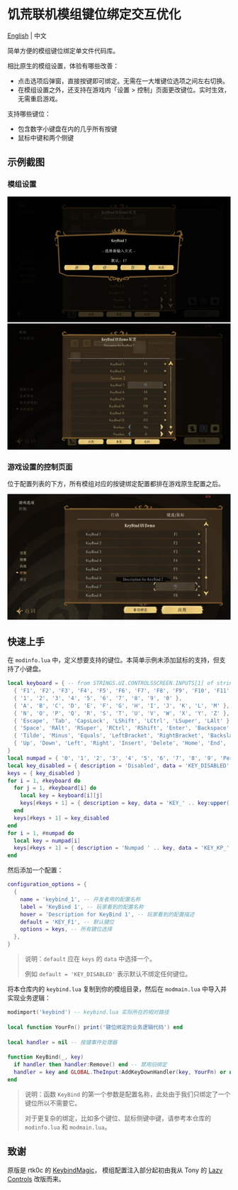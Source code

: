 # 饥荒联机模组键位绑定交互优化

[English](./README.md) | 中文

简单方便的模组键位绑定单文件代码库。

相比原生的模组设置，体验有哪些改善：

- 点击选项后弹窗，直接按键即可绑定。无需在一大堆键位选项之间左右切换。
- 在模组设置之外，还支持在游戏内「设置 > 控制」页面更改键位。实时生效，无需重启游戏。

支持哪些键位：

- 包含数字小键盘在内的几乎所有按键
- 鼠标中键和两个侧键

## 示例截图

### 模组设置

![](.steam-workshop/screenshot/Screenshot_20250317_010031.webp)
![](.steam-workshop/screenshot/Screenshot_20250317_010045.webp)

### 游戏设置的控制页面

位于配置列表的下方，所有模组对应的按键绑定配置都排在游戏原生配置之后。

![](.steam-workshop/screenshot/Screenshot_20250317_010219.webp)

## 快速上手

在 `modinfo.lua` 中，定义想要支持的键位。本简单示例未添加鼠标的支持，但支持了小键盘。

```lua
local keyboard = { -- from STRINGS.UI.CONTROLSSCREEN.INPUTS[1] of strings.lua, need to match constants.lua too.
  { 'F1', 'F2', 'F3', 'F4', 'F5', 'F6', 'F7', 'F8', 'F9', 'F10', 'F11', 'F12', 'Print', 'ScrolLock', 'Pause' },
  { '1', '2', '3', '4', '5', '6', '7', '8', '9', '0' },
  { 'A', 'B', 'C', 'D', 'E', 'F', 'G', 'H', 'I', 'J', 'K', 'L', 'M' },
  { 'N', 'O', 'P', 'Q', 'R', 'S', 'T', 'U', 'V', 'W', 'X', 'Y', 'Z' },
  { 'Escape', 'Tab', 'CapsLock', 'LShift', 'LCtrl', 'LSuper', 'LAlt' },
  { 'Space', 'RAlt', 'RSuper', 'RCtrl', 'RShift', 'Enter', 'Backspace' },
  { 'Tilde', 'Minus', 'Equals', 'LeftBracket', 'RightBracket', 'Backslash', 'Semicolon', 'Period', 'Slash' }, -- punctuation
  { 'Up', 'Down', 'Left', 'Right', 'Insert', 'Delete', 'Home', 'End', 'PageUp', 'PageDown' }, -- navigation
}
local numpad = { '0', '1', '2', '3', '4', '5', '6', '7', '8', '9', 'Period', 'Divide', 'Multiply', 'Minus', 'Plus' }
local key_disabled = { description = 'Disabled', data = 'KEY_DISABLED' }
keys = { key_disabled }
for i = 1, #keyboard do
  for j = 1, #keyboard[i] do
    local key = keyboard[i][j]
    keys[#keys + 1] = { description = key, data = 'KEY_' .. key:upper() }
  end
  keys[#keys + 1] = key_disabled
end
for i = 1, #numpad do
  local key = numpad[i]
  keys[#keys + 1] = { description = 'Numpad ' .. key, data = 'KEY_KP_' .. key:upper() }
end
```

然后添加一个配置：

```lua
configuration_options = {
  {
    name = 'keybind_1', -- 开发者用的配置名称
    label = 'KeyBind 1', -- 玩家看到的配置名称
    hover = 'Description for KeyBind 1', -- 玩家看到的配置描述
    default = 'KEY_F1', -- 默认键位
    options = keys, -- 所有键位选择
  },
}
```

> 说明：`default` 应在 `keys` 的 `data` 中选择一个。
>
> 例如 `default = 'KEY_DISABLED'` 表示默认不绑定任何键位。

将本仓库内的 `keybind.lua` 复制到你的模组目录，然后在 `modmain.lua` 中导入并实现业务逻辑：

```lua
modimport('keybind') -- keybind.lua 实际所在的相对路径

local function YourFn() print('键位绑定的业务逻辑代码') end

local handler = nil -- 按键事件处理器

function KeyBind(_, key)
  if handler then handler:Remove() end -- 禁用旧绑定
  handler = key and GLOBAL.TheInput:AddKeyDownHandler(key, YourFn) or nil -- 新建绑定或无绑定
end
```

> 说明：函数 `KeyBind` 的第一个参数是配置名称，此处由于我们只绑定了一个键位所以不需要它。
>
> 对于更复杂的绑定，比如多个键位、鼠标侧键中键，请参考本仓库的 `modinfo.lua` 和 `modmain.lua`。

## 致谢

原版是 rtk0c 的 [KeybindMagic](https://github.com/rtk0c/dont-starve-mods/tree/master/KeybindMagic)，
模组配置注入部分起初由我从 Tony 的 [Lazy Controls](https://steamcommunity.com/sharedfiles/filedetails/?id=2111412487) 改版而来。
